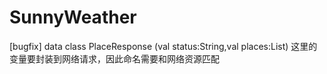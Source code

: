 # SunnyWeather

[bugfix] data class PlaceResponse (val status:String,val places:List<Place>)
这里的变量要封装到网络请求，因此命名需要和网络资源匹配

